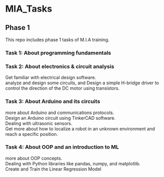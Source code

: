 # MIA_Tasks
## Phase 1
This repo includes phase 1 tasks of M.I.A training.
### Task 1: About programming fundamentals

### Task 2: About electronics & circuit analysis
Get familiar with electrical design software.  
analyze and design some circuits, and Design a simple H-bridge driver to control the direction of the DC motor using transistors.
 
### Task 3: About Arduino and its circuits  
more about Arduino and communications protocols.  
Design an Arduino circuit using TinkerCAD software.  
Dealing with ultrasonic sensors.  
Get more about how to localize a robot in an unknown environment and reach a specific position.

### Task 4: About OOP and an introduction to ML
more about OOP concepts.  
Dealing with Python libraries like pandas, numpy, and matplotlib.  
Create and Train the Linear Regression Model
